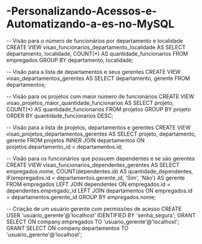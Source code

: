 # -Personalizando-Acessos-e-Automatizando-a-es-no-MySQL

-- Visão para o número de funcionários por departamento e localidade
CREATE VIEW visao_funcionarios_departamento_localidade AS
SELECT departamento, localidade, COUNT(*) AS quantidade_funcionarios
FROM empregados
GROUP BY departamento, localidade;

-- Visão para a lista de departamentos e seus gerentes
CREATE VIEW visao_departamentos_gerentes AS
SELECT departamento, gerente
FROM departamentos;

-- Visão para os projetos com maior número de funcionários
CREATE VIEW visao_projetos_maior_quantidade_funcionarios AS
SELECT projeto, COUNT(*) AS quantidade_funcionarios
FROM projetos
GROUP BY projeto
ORDER BY quantidade_funcionarios DESC;

-- Visão para a lista de projetos, departamentos e gerentes
CREATE VIEW visao_projetos_departamentos_gerentes AS
SELECT projeto, departamento, gerente
FROM projetos
INNER JOIN departamentos ON projetos.departamento_id = departamentos.id;

-- Visão para os funcionários que possuem dependentes e se são gerentes
CREATE VIEW visao_funcionarios_dependentes_gerentes AS
SELECT empregados.nome, COUNT(dependentes.id) AS quantidade_dependentes, IF(empregados.id = departamentos.gerente_id, 'Sim', 'Não') AS gerente
FROM empregados
LEFT JOIN dependentes ON empregados.id = dependentes.empregado_id
LEFT JOIN departamentos ON empregados.id = departamentos.gerente_id
GROUP BY empregados.nome;

-- Criação de um usuário gerente com permissões de acesso
CREATE USER 'usuario_gerente'@'localhost' IDENTIFIED BY 'senha_segura';
GRANT SELECT ON company.empregados TO 'usuario_gerente'@'localhost';
GRANT SELECT ON company.departamentos TO 'usuario_gerente'@'localhost';
